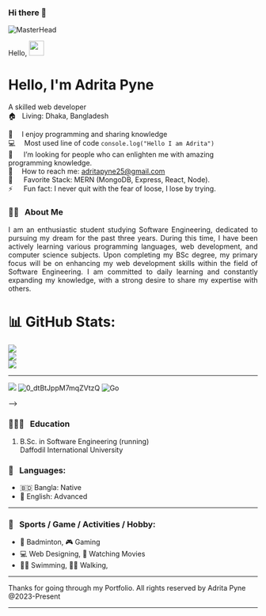 ### Hi there 👋
![MasterHead](https://res.cloudinary.com/dbginqlhc/image/upload/v1688236512/github_cover_page_fnx5zq.jpg)

Hello, <img style="height:30px" src="https://raw.githubusercontent.com/nixin72/nixin72/master/wave.gif"><h1> Hello, I'm Adrita Pyne </h1>



A skilled web developer  
🏠 &nbsp; Living: Dhaka, Bangladesh

💖 &emsp;I enjoy programming and sharing knowledge <br/>
💻 &emsp;Most used line of code `console.log("Hello I am Adrita")` <br/>
🤔 &emsp; I’m looking for people who can enlighten me with amazing programming knowledge.<br/>
📧 &emsp;How to reach me: adritapyne25@gmail.com <br/>
🤩 &emsp; Favorite Stack: MERN (MongoDB, Express, React, Node). <br/>
⚡ &emsp; Fun fact: I never quit with the fear of loose, I lose by trying.
<br />

<!-- Contact me section ends here  -->

<!-- about-me section starts here  -->

### 👨‍🏫 &nbsp; About Me

<p align="justify">
I am an enthusiastic student studying Software Engineering, dedicated to pursuing my dream for the past three years. During this time, I have been actively learning various programming languages, web development, and computer science subjects. Upon completing my BSc degree, my primary focus will be on enhancing my web development skills within the field of Software Engineering. I am committed to daily learning and constantly expanding my knowledge, with a strong desire to share my expertise with others.
</p>

<!-- about-me section ends here  -->

# 📊 GitHub Stats:
![](https://github-readme-stats.vercel.app/api?username=developer-adrita&theme=tokyonight&hide_border=false&include_all_commits=false&count_private=false)<br/>
![](https://github-readme-streak-stats.herokuapp.com/?user=developer-adrita&theme=tokyonight&hide_border=false)<br/>
![](https://github-readme-stats.vercel.app/api/top-langs/?username=developer-adrita&theme=tokyonight&hide_border=false&include_all_commits=false&count_private=false&layout=compact)

---

[![](https://visitcount.itsvg.in/api?id=developer-adrita&icon=0&color=0)](https://visitcount.itsvg.in)
![0_dtBtJppM7mqZVtzQ](https://user-images.githubusercontent.com/71923060/184312357-75e8fd1d-3130-44b1-b2d4-b76c3bd7fbea.gif)
![Go](https://img.shields.io/badge/go-%2300ADD8.svg?style=for-the-badge&logo=go&logoColor=white)

-->




### 👨🏻‍🎓 &nbsp; Education

1. B.Sc. in Software Engineering (running)  
   Daffodil International University  

<!-- education section ends here  -->

<!-- my languages section starts here  -->
### 💬 &nbsp; Languages:

-   🇧🇩 Bangla: Native
-   🏴󠁧󠁢󠁥󠁮󠁧󠁿 English: Advanced

<!-- my languages section ends here  -->

<!-- my sports and game section starts here  -->
---
### 🎯 &nbsp; Sports / Game / Activities / Hobby:

-   🏸 Badminton, 🎮 Gaming
-  💻 Web Designing, 🎥 Watching Movies
-   🏊‍♂️ Swimming, 🚶‍♂️ Walking, 
<!-- my sports and games section ends here  -->
<!-- Honors & awards section starts here  -->

<!-- ### 🏆 Honors & Awards :

-   Nothing Yet -->


---

Thanks for going through my Portfolio.
All rights reserved by Adrita Pyne @2023-Present

---

<!-- my award section ends here  -->
[linkedin]: https://www.linkedin.com/in/adrita-pyne-52688b270/
[github]: https://github.com/developer-adrita



